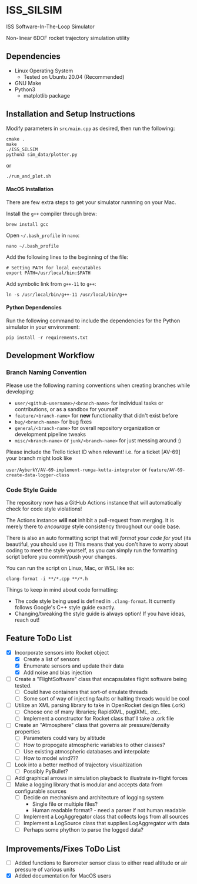 # ISS_SILSIM

ISS Software-In-The-Loop Simulator

Non-linear 6DOF rocket trajectory simulation utility

## Dependencies
- Linux Operating System
	- Tested on Ubuntu 20.04 (Recommended)
- GNU Make
- Python3
	- matplotlib package

## Installation and Setup Instructions

Modify parameters in `src/main.cpp` as desired, then run the following:

```
cmake .
make
./ISS_SILSIM
python3 sim_data/plotter.py
```
or
```
./run_and_plot.sh
```

#### MacOS Installation

There are few extra steps to get your simulator runnning on your Mac.

Install the `g++` compiler through brew:

```
brew install gcc
```

Open `~/.bash_profile` in `nano`:

```
nano ~/.bash_profile
```

Add the following lines to the beginning of the file:

```
# Setting PATH for local executables
export PATH=/usr/local/bin:$PATH
```

Add symbolic link from `g++-11` to `g++`:

```
ln -s /usr/local/bin/g++-11 /usr/local/bin/g++
```

#### Python Dependencies

Run the following command to include the dependencies for the Python simulator in your environment:

```
pip install -r requirements.txt
```


## Development Workflow

### Branch Naming Convention
Please use the following naming conventions when creating branches while developing:

- `user/<github-username>/<branch-name>` for individual tasks or contributions, or as a sandbox for yourself
- `feature/<branch-name>` for **new** functionality that didn't exist before
- `bug/<branch-name>` for bug fixes
- `general/<branch-name>` for overall repository organization or development pipeline tweaks
- `misc/<branch-name>` or `junk/<branch-name>` for just messing around :)

Please include the Trello ticket ID when relevant! i.e. for a ticket [AV-69] your branch might look like

`user/AyberkY/AV-69-implement-runga-kutta-integrator`
or
`feature/AV-69-create-data-logger-class`

### Code Style Guide
The repository now has a GitHub Actions instance that will automatically check for code style violations!

The Actions instance **will not** inhibit a pull-request from merging. It is merely there to _encourage_ style consistency throughout our code base.

There is also an auto formatting script that will _format your code for you_! (its beautiful, you should use it) This means that you don't have to worry about coding to meet the style yourself, as you can simply run the formatting script before you commit/push your changes.

You can run the script on Linux, Mac, or WSL like so:
```
clang-format -i **/*.cpp **/*.h
```

Things to keep in mind about code formatting:
- The code style being used is defined in `.clang-format`. It currently follows Google's C++ style guide exactly.
- Changing/tweaking the style guide is always option! If you have ideas, reach out!



## Feature ToDo List

- [x] Incorporate sensors into Rocket object
	- [x] Create a list of sensors
	- [x] Enumerate sensors and update their data
	- [x] Add noise and bias injection
- [ ] Create a "FlightSoftware" class that encapsulates flight software being tested.
	- [ ] Could have containers that sort-of emulate threads
	- [ ] Some sort of way of injecting faults or halting threads would be cool
- [ ] Utilize an XML parsing library to take in OpenRocket design files (.ork)
	- [ ] Choose one of many libraries; RapidXML, pugiXML, etc..
	- [ ] Implement a constructor for Rocket class that'll take a .ork file
- [ ] Create an "Atmosphere" class that governs air pressure/density properties
	- [ ] Parameters could vary by altitude
	- [ ] How to propogate atmospheric variables to other classes?
	- [ ] Use existing atmospheric databases and interpolate
	- [ ] How to model wind???
- [ ] Look into a better method of trajectory visualtization
	- [ ] Possibly PyBullet?
- [ ] Add graphical arrows in simulation playback to illustrate in-flight forces
- [ ] Make a logging library that is modular and accepts data from configurable sources
	- [ ] Decide on mechanism and architecture of logging system
		- Single file or multiple files?
		- Human readable format? - need a parser if not human readable
	- [ ] Implement a LogAggregator class that collects logs from all sources
	- [ ] Implement a LogSource class that supplies LogAggregator with data 
	- [ ] Perhaps some phython to parse the logged data?

## Improvements/Fixes ToDo List

- [ ] Added functions to Barometer sensor class to either read altitude or air pressure of various units
- [x] Added documentation for MacOS users
